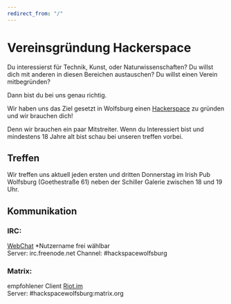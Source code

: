 ```yaml
---
redirect_from: "/"
---
```


# Vereinsgründung Hackerspace
   

Du interessierst für Technik, Kunst, oder Naturwissenschaften?
Du willst dich mit anderen in diesen Bereichen austauschen? 
Du willst einen Verein mitbegründen?

Dann bist du bei uns genau richtig.

Wir haben uns das Ziel gesetzt in Wolfsburg einen [Hackerspace](https://de.wikipedia.org/wiki/Hackerspace) zu gründen und wir brauchen dich!

Denn wir brauchen ein paar Mitstreiter.
Wenn du Interessiert bist und mindestens 18 Jahre alt bist schau bei unseren treffen vorbei.

## Treffen

Wir treffen uns aktuell jeden ersten und dritten Donnerstag im Irish Pub Wolfsburg (Goethestraße 61) neben der Schiller Galerie zwischen 18 und 19 Uhr.

## Kommunikation

### IRC: 
[WebChat](https://kiwiirc.com/nextclient/irc.freenode.net/#hackspacewolfsburg)
    *Nutzername frei wählbar     
 Server: irc.freenode.net
 Channel: #hackspacewolfsburg

### Matrix:
empfohlener Client [Riot.im](https://about.riot.im)        
 Server: #hackspacewolfsburg:matrix.org
